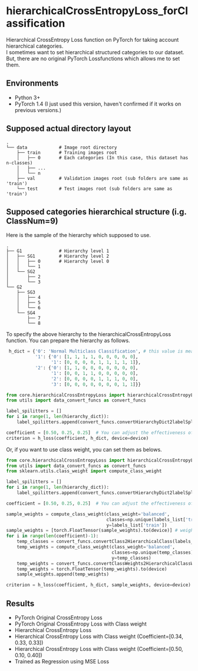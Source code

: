 # hierarchicalCrossEntropyLoss_forClassification
Hierarchical CrossEntropy Loss function on PyTorch for taking account hierarchical categories.  
I sometimes want to set hierarchical structured categories to our dataset. But, there are no original PyTorch Lossfunctions which allows me to set them.


## Environments
- Python 3+
- PyTorch 1.4 (I just used this version, haven't confirmed if it works on previous versions.)  

## Supposed actual directory layout
    .
    └── data            # Image root directory
        ├── train       # Training images root
        │   ├── 0       # Each categories (In this case, this dataset has n-classes)
        │   ├── ...
        │   └── n
        ├── val         # Validation images root (sub folders are same as 'train')
        └── test        # Test images root (sub folders are same as 'train')


## Supposed categories hierarchical structure (i.g. ClassNum=9)
Here is the sample of the hierarchy which supposed to use.

    .
    ├── G1              # Hierarchy level 1
    │   ├── SG1         # Hierarchy level 2
    │   │   ├── 0       # Hierarchy level 0
    │   │   └── 1
    │   └── SG2  
    │       ├── 2
    │       └── 3  
    └── G2
        ├── SG3
        │   ├── 4
        │   ├── 5
        │   └── 6
        └── SG4  
            ├── 7
            └── 8 
    

To specify the above hierarchy to the hierarchicalCrossEntropyLoss function. You can prepare the hierarchy as follows.

```python
 h_dict = {'0': 'Normal Multiclass Classification', # this value is meaningless
           '1': {'0': [1, 1, 1, 1, 0, 0, 0, 0, 0],
                 '1': [0, 0, 0, 0, 1, 1, 1, 1, 1]},
           '2': {'0': [1, 1, 0, 0, 0, 0, 0, 0, 0],
                 '1': [0, 0, 1, 1, 0, 0, 0, 0, 0],
                 '2': [0, 0, 0, 0, 1, 1, 1, 0, 0],
                 '3': [0, 0, 0, 0, 0, 0, 0, 1, 1]}}
```

```python
from core.hierarchicalCrossEntropyLoss import hierarchicalCrossEntropyLoss as h_loss
from utils import data_convert_funcs as convert_funcs

label_spilitters = []
for i in range(1, len(hierarchy_dict)):
    label_spilitters.append(convert_funcs.convertHierarchyDict2labelSplitters(h_dict[str(i)]))

coefficient = [0.50, 0.25, 0.25]  # You can adjust the effectiveness of each hierarchy
criterion = h_loss(coefficient, h_dict, device=device)
```

Or, if you want to use class weight, you can set them as belows.

```python
from core.hierarchicalCrossEntropyLoss import hierarchicalCrossEntropyLoss as h_loss
from utils import data_convert_funcs as convert_funcs
from sklearn.utils.class_weight import compute_class_weight

label_spilitters = []
for i in range(1, len(hierarchy_dict)):
    label_spilitters.append(convert_funcs.convertHierarchyDict2labelSplitters(h_dict[str(i)]))

coefficient = [0.50, 0.25, 0.25]  # You can adjust the effectiveness of each hierarchy

sample_weights = compute_class_weight(class_weight='balanced', 
                                      classes=np.unique(labels_list['train']),
                                      y=labels_list['train'])
sample_weights = [torch.FloatTensor(sample_weights).to(device)] # weight for level 0
for i in range(len(coefficient)-1):
    temp_classes = convert_funcs.convertClass2HierarchicalClass(labels_list['train'], label_spilitters[i])
    temp_weights = compute_class_weight(class_weight='balanced', 
                                        classes=np.unique(temp_classes),
                                        y=temp_classes)
    temp_weights = convert_funcs.convertClassWeights2HierarchicalClassWeights(temp_weights, label_spilitters[i])
    temp_weights = torch.FloatTensor(temp_weights).to(device)
    sample_weights.append(temp_weights)

criterion = h_loss(coefficient, h_dict, sample_weights, device=device)    
```

## Results

* PyTorch Original CrossEntropy Loss
* PyTorch Original CrossEntropy Loss with Class weight
* Hierarchical CrossEntropy Loss 
* Hierarchical CrossEntropy Loss with Class weight (Coefficient=[0.34, 0.33, 0.33])
* Hierarchical CrossEntropy Loss with Class weight (Coefficient=[0.50, 0.10, 0.40])
* Trained as Regression using MSE Loss